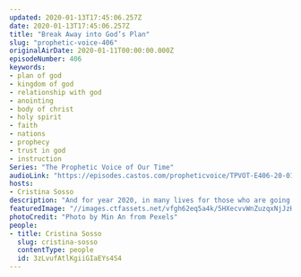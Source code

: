 ```yaml
---
updated: 2020-01-13T17:45:06.257Z
date: 2020-01-13T17:45:06.257Z
title: "Break Away into God’s Plan"
slug: "prophetic-voice-406"
originalAirDate: 2020-01-11T00:00:00.000Z
episodeNumber: 406
keywords:
- plan of god
- kingdom of god
- relationship with god
- anointing
- body of christ
- holy spirit
- faith
- nations
- prophecy
- trust in god
- instruction
Series: "The Prophetic Voice of Our Time"
audioLink: "https://episodes.castos.com/propheticvoice/TPVOT-E406-20-01-11-12-Break-Away-into-God-s-Plan.mp3"
hosts:
- Cristina Sosso
description: "And for year 2020, in many lives for those who are going to break away from the group of nameless faceless people, those who break away, they will bring so much glory to the Lord, and we’re going to have a clear understanding when the Lord says for year 2020, we’re going to have 20/20 vision. It’s a clarity and understanding of the move of God as long as you’re willing to jump in.\n"
featuredImage: "//images.ctfassets.net/vfgh62eq5a4k/5HXecvvWnZuzqxNjJzHmw2/3e74ae9b0f7d9677f2e2059f1fc8ba72/man-standing-in-between-fields-911802_l.jpg"
photoCredit: "Photo by Min An from Pexels"
people:
- title: Cristina Sosso
  slug: cristina-sosso
  contentType: people
  id: 3zLvufAtlKgiiGIaEYs4S4
---
```

